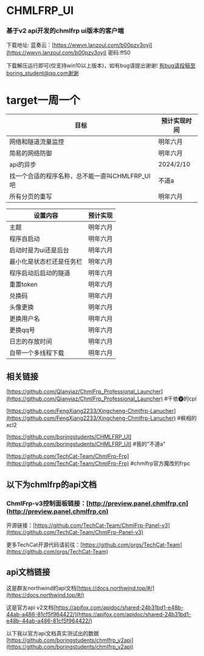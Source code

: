 # **CHMLFRP_UI**
### 基于v2 api开发的chmlfrp ui版本的客户端


下载地址: 蓝奏云：[https://wwvn.lanzoul.com/b00pzv3oyj](https://wwvn.lanzoul.com/b00pzv3oyj) 密码:ff50

下载解压运行即可(仅支持win10以上版本)，如有bug请提出谢谢!
有bug请投稿至boring_student@qq.com谢谢

# **target一周一个**
| 目标 | 预计实现时间 |
| ------- | ------- |
| 网络和隧道流量监控 | 明年六月 |
| 简易的网络防御 | 明年六月 |
| api的异步 | 2024/2/10 |
| 找一个合适的程序名称，总不能一直叫CHMLFRP_UI吧 | 不道a |
| 所有分页的重写 | 明年六月 |

| 设置内容 | 预计实现 |
| ------- | ------- |
| 主题 | 明年六月 |
| 程序自启动 | 明年六月 |
| 启动时是为ui还是后台 | 明年六月 |
| 最小化是状态栏还是任务栏 | 明年六月 |
| 程序启动后启动的隧道 | 明年六月 |
| 重置token | 明年六月 |
| 兑换码 | 明年六月 |
| 头像更换 | 明年六月 |
| 更换用户名 | 明年六月 |
| 更换qq号 | 明年六月 |
| 日志的存放时间 | 明年六月 |
| 自带一个多线程下载 | 明年六月 |

## 相关链接
[https://github.com/Qianyiaz/ChmlFrp_Professional_Launcher](https://github.com/Qianyiaz/ChmlFrp_Professional_Launcher)  #千依🅥的cpl

[https://github.com/FengXiang2233/Xingcheng-Chmlfrp-Lanucher](https://github.com/FengXiang2233/Xingcheng-Chmlfrp-Lanucher)  #枫相的xcl2

[https://github.com/boringstudents/CHMLFRP_UI](https://github.com/boringstudents/CHMLFRP_UI)  #我的"不道a"

[https://github.com/TechCat-Team/ChmlFrp-Frp](https://github.com/TechCat-Team/ChmlFrp-Frp)  #chmlfrp官方魔改的frpc


## **以下为chmlfrp的api文档**
### ChmlFrp-v3控制面板链接：[http://preview.panel.chmlfrp.cn](http://preview.panel.chmlfrp.cn)

开源链接：[https://github.com/TechCat-Team/ChmlFrp-Panel-v3](https://github.com/TechCat-Team/ChmlFrp-Panel-v3)

更多TechCat开源代码请前往：[https://github.com/orgs/TechCat-Team](https://github.com/orgs/TechCat-Team)

## api文档链接
这是群友northwind的api文档[https://docs.northwind.top/#/](https://docs.northwind.top/#/)

这是官方api v2文档[https://apifox.com/apidoc/shared-24b31bd1-e48b-44ab-a486-81cf5f964422/](https://apifox.com/apidoc/shared-24b31bd1-e48b-44ab-a486-81cf5f964422/)

以下我以官方api文档真实测试出的数据
[https://github.com/boringstudents/chmlfrp_v2api](https://github.com/boringstudents/chmlfrp_v2api)
